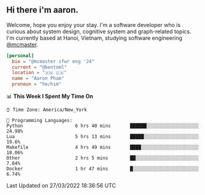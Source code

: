 <h2><b>Hi there i'm aaron. </b></h2>

Welcome, hope you enjoy your stay. I'm a software developer who is curious about system design, cognitive system and graph-related topics. I'm currently based at Hanoi, Vietnam, studying software engineering [@mcmaster](https://www.mcmaster.ca/).

```toml
[personal]
  bio = "@mcmaster sfwr eng '24"
  current = "@bentoml"
  location = "🇻🇳 🇨🇦"
  name = "Aaron Pham"
  pronoun = "he/him"
```
<!--<img src="https://github-readme-stats.vercel.app/api?username=aarnphm&show_icons=true&count_private=true&theme=dark" height="170"/>-->
<!--<img src="https://github-readme-stats.vercel.app/api/top-langs/?username=aarnphm&layout=compact&hide=css&theme=dark" height="170" />-->

<!--START_SECTION:waka-->
📊 **This Week I Spent My Time On** 

```text
⌚︎ Time Zone: America/New_York

💬 Programming Languages: 
Python                   6 hrs 40 mins       ██████░░░░░░░░░░░░░░░░░░░   24.98% 
Lua                      5 hrs 13 mins       █████░░░░░░░░░░░░░░░░░░░░   19.6% 
Makefile                 4 hrs 49 mins       ████░░░░░░░░░░░░░░░░░░░░░   18.06% 
Other                    2 hrs 5 mins        ██░░░░░░░░░░░░░░░░░░░░░░░   7.84% 
Docker                   1 hr 47 mins        █░░░░░░░░░░░░░░░░░░░░░░░░   6.74%

```


 Last Updated on 27/03/2022 18:36:56 UTC
<!--END_SECTION:waka-->
